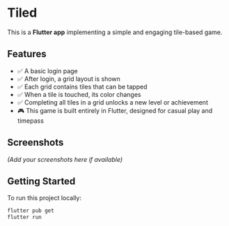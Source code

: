 # Tiled

This is a **Flutter app** implementing a simple and engaging tile-based game.

## Features

- ✅ A basic login page
- ✅ After login, a grid layout is shown
- ✅ Each grid contains tiles that can be tapped
- ✅ When a tile is touched, its color changes
- ✅ Completing all tiles in a grid unlocks a new level or achievement
- 🎮 This game is built entirely in Flutter, designed for casual play and timepass

## Screenshots

*(Add your screenshots here if available)*

## Getting Started

To run this project locally:

```bash
flutter pub get
flutter run
